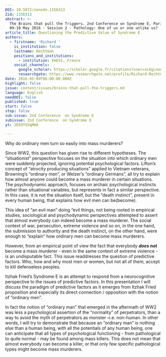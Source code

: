 ```yaml
---
DOI: 10.5072/zenodo.1156313
Zid: 1156313
abstract: >-
  The Brains that pull the Triggers. 2nd Conference on Syndrome E, Paris IAS,
  09-10 May 2016 - Session 2 - Pathology: One of us or one unlike us?
article_title: Questioning the Predictive Value of Syndrome E
authors:
  - firstname: 'Richard '
    is_institution: false
    lastname: Rechtman
    positions_and_institutions:
      - institution: EHESS, France
    social_channels:
      google_scholar: https://scholar.google.fr/citations?user=xLOgLnoAAAAJ&hl=fr
      researchgate: https://www.researchgate.net/profile/Richard-Rechtman
date: 2016-05-09T06:00:00.000Z
highlight: false
issue: content/issues/brains-that-pull-the-triggers.md
language: English
needDOI: false
published: true
start: false
stop: false
sub-issue: 2nd Conference  on Syndrome E
subissue: 2nd Conference  on Syndrome E
yt: 2EEOYGVqMm8

---
```


Why do ordinary men turn so easily into mass murderers?

Since WW2, this question has given rise to different hypotheses. The “situationist” perspective focuses on the situation into which ordinary men were suddenly projected, ignoring potential psychological factors. Lifton’s concept of “atrocity producing situations” applied to Vietnam veterans, Browning’s “ordinary men”, or Welzer’s “ordinary Germans”, all try to explain how almost anyone could become a mass murderer in certain situations. The psychodynamic approach, focuses on archaic psychological instincts rather than situational variables, but represents in fact a similar perspective. In this case, it is not the situation itself, but the “death instinct”, present in every human being, that explains how evil men can be(become).

This idea of “an evil man” doing “evil things, not being rooted in empirical studies, sociological and psychodynamic perspectives attempted to assert that almost everybody can indeed become a mass murderer. The social context of war, persecution, extreme violence and so on, in the one hand, the submission to authority and the death instinct, on the other hand, were enough to “explain” how ordinary men can become mass murderers.

However, from an empirical point of view the fact that everybody **_does not_** become a mass murderer - even in the same context of extreme violence - is an undisputable fact. This issue readdresses the question of predictive factors. Who, how and why most men or women, but not all of them, accept to kill defenseless peoples.

Itzhak Fried’s Syndrome E is an attempt to respond from a neurocognitive perspective to the issues of predictive factors. In this presentation I will discuss the paradigm of predictive factors as it emerges from Itzhak Fried proposition and especially its direct connection / opposition with the notion of “ordinary men”.

In fact the notion of “ordinary man” that emerged in the aftermath of WW2 was less a psychological assertion of the “normality” of perpetrators, than a way to avoid the myth of perpetrators as monster –i.e. non-human. In other words, I will try to demonstrate that because an “ordinary man” is nothing else than a human being, with all the potentials of any human being, one can anticipate that all types of psychological functioning - from pathological to quite normal - may be found among mass killers. This does not mean that almost everybody can become a killer, or that only few specific pathological types might become mass murderers.

<Youtube yt="2EEOYGVqMm8" caption="Questioning the Predictive Value of Syndrome E" start="false" stop="false"></Youtube>